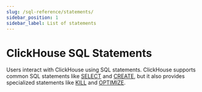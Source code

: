```yaml
---
slug: /sql-reference/statements/
sidebar_position: 1
sidebar_label: List of statements
---
```


# ClickHouse SQL Statements

Users interact with ClickHouse using SQL statements. ClickHouse supports common SQL statements like [SELECT](select/index.md) and [CREATE](create/index.md), but it also provides specialized statements like [KILL](kill.md) and [OPTIMIZE](optimize.md).
